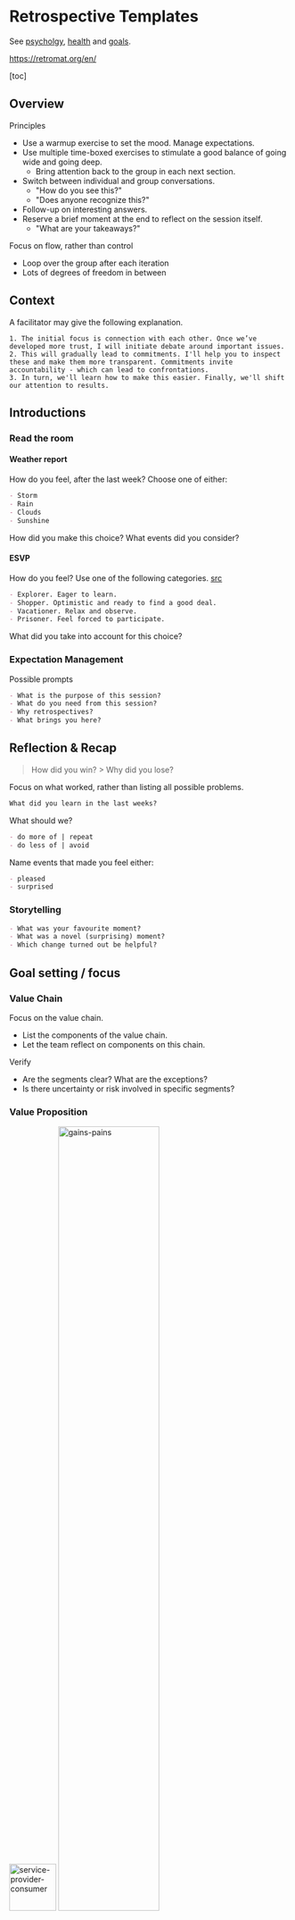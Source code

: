 # Retrospective Templates

See [psycholgy](../psychology), [health](../psychology/health.md) and [goals](../alignment/goals.md).

<https://retromat.org/en/>

[toc]

## Overview

Principles

- Use a warmup exercise to set the mood. Manage expectations.
- Use multiple time-boxed exercises to stimulate a good balance of going wide and going deep.
  - Bring attention back to the group in each next section.
- Switch between individual and group conversations.
  - "How do you see this?"
  - "Does anyone recognize this?"
- Follow-up on interesting answers.
- Reserve a brief moment at the end to reflect on the session itself.
  - "What are your takeaways?"

Focus on flow, rather than control

- Loop over the group after each iteration
- Lots of degrees of freedom in between

## Context

A facilitator may give the following explanation.

```
1. The initial focus is connection with each other. Once we’ve developed more trust, I will initiate debate around important issues. 
2. This will gradually lead to commitments. I'll help you to inspect these and make them more transparent. Commitments invite accountability - which can lead to confrontations. 
3. In turn, we'll learn how to make this easier. Finally, we'll shift our attention to results.
```

## Introductions

### Read the room

#### Weather report

How do you feel, after the last week? Choose one of either:

```markdown
- Storm
- Rain
- Clouds
- Sunshine
```

How did you make this choice? What events did you consider?

#### ESVP

How do you feel? Use one of the following categories. [src](https://retromat.org/en/?id=1)

```markdown
- Explorer. Eager to learn.
- Shopper. Optimistic and ready to find a good deal.
- Vacationer. Relax and observe.
- Prisoner. Feel forced to participate.
```

What did you take into account for this choice?

### Expectation Management

Possible prompts

```markdown
- What is the purpose of this session?
- What do you need from this session?
- Why retrospectives?
- What brings you here?
```

## Reflection & Recap

> How did you win? > Why did you lose?

Focus on what worked, rather than listing all possible problems.

```markdown
What did you learn in the last weeks?
```

What should we?

```markdown
- do more of | repeat
- do less of | avoid
```

Name events that made you feel either:

```markdown
- pleased
- surprised
```

### Storytelling

```markdown
- What was your favourite moment?
- What was a novel (surprising) moment?
- Which change turned out be helpful?
```

## Goal setting / focus

### Value Chain

Focus on the value chain.

- List the components of the value chain.
- Let the team reflect on components on this chain.

Verify

- Are the segments clear? What are the exceptions?
- Is there uncertainty or risk involved in specific segments?

### Value Proposition

<img src="../img/service-provider-consumer.png" alt="service-provider-consumer" style="height:6em;" />

<img src="../img/gains-pains.png" alt="gains-pains" style="width:60%;" />

|                    | Service Provider      | Service Consumer         |
| ------------------ | --------------------- | ------------------------ |
| **Identity** (who) | Products and services | User profile             |
| **Purpose** (why)  | Mission / vision      | Job / role               |
| **Gains**          | Gain creators         | Benefits                 |
| **Pains**          | Pain relievers        | Liabilities, impediments |

|                    | A Team Member         | Rest of the Team         |
| ------------------ | --------------------- | ------------------------ |
| **Identity** (who) | Activities / services | Roles of team members    |
| **Purpose** (why)  | Goals                 | Role in the organization |
| **Gains**          | Gain creators         | Benefits                 |
| **Pains**          | Pain relievers        | Liabilities, impediments |

### Remember the future

Imagine the next 2 weeks go perfect.

```markdown
- What does that look like?
- What would you hear?
- What do you feel?
```

### Cover story

Imagine a [cover story](https://gamestorming.com/cover-story/) a decade from now. Start with brainstorming

```markdown
- Brainstorm: initial ideas for the cover story.
- Quotes: what people might say.
```

Then assemble the article.

```markdown
- Cover: the main message. A BIG story of their success.
- Headlines: key results and achievements.
- Sidebars: interesting facets of the cover story.
- Images: to supporting the content.
```

## Planning

### Follow through

Refine the initiatives for a given objective. [src](https://retromat.org/en/?id=117)

```markdown
- Action.
- Motivation. How can we motivate ourselves to do this? 
- Ease. How can we make it easy to do? 
- Reminder. How will we remember to do this? 
```

## Brainstorming / Sense making

### Fiery Dragon

See the illustration of a magnificient dragon eating it's own tail. Each of the quadrants represent a challenge. See [team productivity](../collaboration/team-productivity.md).

- A. Firefighting. Too much incoming work. Reacting to incidents.
- B. Traffic jams. Too much WIP (dependencies). Long queues.
- C. Drowning in technical debt.
- D. Trying to keeping up with business demand (changing requirements).

Ask the team:

- What challenges in the past weeks do you recognize?
- How did the team react? What was the result?
- Where are we heading now?

<img src="../img/dragon-productivity-cycle.jpg" alt="dragon-productivity-cycle" style="height:18em;" />

### Fire Brigade

A fire brigade metaphor. Consider the obstacles of a fire brigade.

1. Firefighting. Managing recurring incidents.
2. Traffic congestions. Managing delays.
3. Debris & litter. Technical debt. Managing workarounds.
4. Slack. Idle time. Finding new opportunities.

<img src="../img/fire-brigade-text.png" alt="fire-brigade-text" style="width:50%;" />

Possible prompts

- Which panel matches how you felt? Where do you expect to be next week?
- Where is team energy concentrated? What’s the impact of that? How quickly does it change?
- How does this view relate to the previous sprint goal (priority)?

### Sailboat

Imagine sailing across the ocean.

```markdown
- 💨 What our wind? What pushes us forward?
- ☀️ What's our sun? What gives us energy?
- 🎯 What's our goal? In what direction are we moving?
- ⚓ What our anchor? What keeps us in place?
- 🪸 What are the reefs? What risks are out there?
```

<img src="../img/sailboat.png" alt="sailboat" style="width:50%;" />

### Air Balloon

Imagine flying in a hot air balloon. Together you're trying to go somewhere.

```markdown
We're flying towards `[..]`.
- ♨️ Hot air. What is lifting us up? What is giving us success?
- ⚓ Rope, weights. What is keeping us down? What is difficult?
- 🌨️ Weather storms. What risks do you see?
- 🌤️ Sun. What do you appreciate?
```

### Train Station

Image that you're on a train station. Your train is delayed. [src](https://retromat.org/en/?id=127)

```markdown
- Destination. Where is your train going?
- Delay. How much delay is there? What contributed to this?
- Announcement. What is the announced reason for the delay?
```

### Map: focus and collaboration

Let each team member denote where they are on a map. Use arrows to show where they want to move to.

<img src="../img/map-focus-collaboration.png" alt="map-focus-collaboration" style="width:80%;" />

### Crazy Idea

Compile a list of ideas:

```markdown
- What would be a crazy idea?
```

Then reclect each item. What would be the benefits? How else could we achieve those?

### Worst case scenario

Compile a list of ideas:

```markdown
- What would turn the next week/month into a disaster?
- If we 
```

Then flip each item. What would be the opposite of this?

### 3 Qualities

Inspired by [Jnana yoga](https://en.wikipedia.org/wiki/Jnana_yoga).

```markdown
- Drive. What gives you motivation and energy?
- Discernment. Detachement.
 - ❤️ What do you *like*? What do you want to do now?
 - ♻️ What is *good* for you? What would you have wanted to do a year from now?
- Dispassion. How easy is it to defer or delay work?
  *"Focus means saying no"*
```

### RCA: 5x Why

> There is never one problem.

> People are never impediments, but roles can be.

Root cause analysis (RCA). Get to the root of a problem.

Asking `why` can be confronting. To invite openness, make it smaller.

- Make it specific.
- Make it abstract. *"What could we do in the future?"*

```markdown
# Given a problem or event.
- Start positive. What went well?
- Why did this happen?
  - And why did that happen?
    - And why?
      - And why?
        - And why?
```
